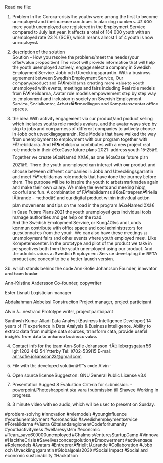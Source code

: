  Read me file: 
1. Problem
In the Corona-crisis the youths were among the first to become unemployed and the increase continues in alarming numbers. 42 000 more youth unemployed are registered in the Employment Service compared to July last year. It affects a total of 164 000 youth with an unemployed rate 23 % (SCB), which means almost 1 of 4 youth is now unemployed.


2. description of the solution 	
Solution - How you resolve the problems/meet the needs (your offer/value proposition)
The robot will provide information that will help the youth unemployed actively, engage select a company in Swedish Employment Service, Jobb och Utvecklingsgarantin. With a business agreement between Swedish Employment Service, Our company/product and FÃ¶rebildarna creating more value to youth unemployed with events, meetings and fairs including Real role models from FÃ¶rebildarna, Avatar role models empowerment step by step way to employment and inclusion in society on Swedish Employment Service, Socialkontor, ArbetsfÃ¶rmedlingen and Kompetenscenter office spaces.    

3. the idea
With activity engagement via our product/and product selling which includes youths role models avatars, and the avatar ways step by step to jobs and comparness of different companies to actively choose in Jobb och utvecklingsgarantin. Role Models that have walked the way from unemployment to employment with our program together with FÃ¶rebildarna.
 And FÃ¶rebildarna contributes with a new project real role models in their â€œCase future plans 2021- address youth 15-25â€. Together we create â€œNamed XXâ€, as one â€œCase future plan 2021â€. There the youth unemployed can interact with our product and choose between different companies in Jobb and Utvecklingsgarantin and meet FÃ¶rebildarnas role models that have done the journey before them. The purpose will be to inspire the youth to arbetsmarknaden again and make their own salary. We make the events and meeting hippt, colorful and fun. 
A combination of FÃ¶rebildarnas â€œEntreprenÃ¶riella lÃ¤rande - methodâ€ and our digital product within individual action plan movements and tips on the road in the program â€œNamed XXâ€ in Case Future Plans 2021 the youth unemployed gets individual tools manage authorities and get help on the road.  
And the Swedish Employment Service, or KungÃ¤lvs and Lunds kommun contribute with office space and cool administrators for questionnaires from the youth. We can also have these meetings at unemployment fairs and other events where youth employed meet. Like Kompetenscenter. In the prototype and pilot of the product we take in perspectives both from the youth unemployed using our product. And the administrators at Swedish Employment Service developing the BETA product and concept to be a better launch version.      


3b. which stands behind the code
Ann-Sofie Johansson
Founder, innovator and team leader

Ann-Kristine Andersson
Co-founder, copywriter

Ester Lisnati
Logistician manager

Abdalrahman Alobeissi
Construction Project manager, project participant 

Alvin Ã…nestrand
Prototype writer, project participant

Santhosh Kumar Alladi
Data Analyst (Business Intelligence Developer)
14 years of IT experience in Data Analysis & Business Intelligence. Ability to extract data from multiple data sources, transform data, provide useful insights from data to enhance business value.





4. Contact info for the team
Ann-Sofie Johansson
HÃ¤llebergsgatan 56 lgh:1202
442 54 Ytterby
Tel: 0702-539115
E-mail: annsofie.johansson23@gmail.com

5. File with the developed solutionâ€™s code 
Alvin - 

6.  Open source license
Suggestion: GNU General Public License v3.0

7.  Presentation
Suggest 8 Evaluation Criteria for submission. -  powerpoint/Photoshoppoint ska vara i submission till Shawee
Working in progress.

8.  3 minute video with no audio, which will be used to present on Sunday. 


 #problem-solving #innovation #rolemodels #younginfluence 
 #youthunemployment #coronacrisis #swedishemploymentservice #Förebildarna #Västra Götalandsregionen#Codeforhumanity #youthactivityness #welfaresystem #economic #Team_save600000unemployed #ChalmersVenturesStartupCamp #Vinnova #HacktheCrisis #Savelivesconceptsolution #Empowerment #activengage #Rolemodels #Avatars #EntreprenÃ¶riellt lÃ¤rande #Collaboration #Jobb och Utvecklingsgarantin #Globalgoals2030 #Social Impact #Social and economic sustainability #Hackathon  

